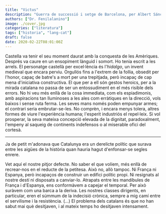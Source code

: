 ```yaml
---
title: "Victus"
description: "Guerra de successió i setge de Barcelona, per Albert Sánchez Piñol."
authors: ["Dr. Fenilalanino"]
image: ./cover.jpg
categories: ["literatura"]
tags: ["historia", "lang-cat"]
draft: false
date: 2020-02-22T08:01:00Z
---
```


Castella va tenir el seu moment daurat amb la conquesta de les Amèriques. Després va caure en un ensopiment lànguid i somort. Ho tenia escrit a les arrels. El personatge castellà per excel·lència és l'*hidalgo*, un invent medieval que encara perviu. Orgullós fins a l'extrem de la follia, obsedit per l'honor, capaç de batre's a mort per una trepitjada, però incapaç de cap mena d'iniciativa constructiva. El que per a ell són gestos heroics, per a la mirada catalana no passa de ser un entossudiment en el més risible dels errors. No hi veu més enllà de la cosa immediata, com els espiadimonis, amb aspiracions tan lluminoses a les ales com erràtiques en la direcció, vols baixos i sense ruta ferma. Les seves mans només poden empunyar armes; el contrari seria embrutar-se-les. No comprèn, i encara menys tolera, altres formes de viure l'experiència humana; l'esperit industriós el repel·leix. Si vol prosperar, la seva mateixa concepció elevada de la dignitat, paradoxalment, l'empeny al saqueig de continents indefensos o al miserable ofici del cortesà.

---

Ja de petit m'adonava que Catalunya era un derelicte polític que surava entre les aigües de la història quan hauria hagut d'enfonsar-se segles enrere.

Vet aquí el nostre pitjor defecte. No saber el que volíem, més enllà de recrear-nos en el reducte de la petitesa. Això no, allò tampoc. Ni França ni Espanya, però incapaços de construir un edifici polític propi. Ni resignats al nostre destí ni disposats a canviar-lo. Atrapats entre les mandíbules de França i d'Espanya, ens conformàvem a capejar el temporal. Per això suràvem com una barca a la deriva. Les nostres classes dirigents, en particular, eren el súmmum de la indecisió crònica, sempre a mig camí entre el servilisme i la resistència. (...) El problema dels catalans és que no han sabut mai què desitjaven, i al mateix temps ho desitjaven intensament.
